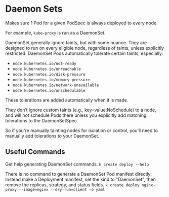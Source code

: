 # Daemon Sets

Makes sure 1 Pod for a given PodSpec is always deployed to every node.

For example, `kube-proxy` is run as a DaemonSet.

DaemonSet generally ignore taints, but with some nuance. They are designed to
run on every eligible node, regardless of taints, unless explicitly restricted.
DaemonSet Pods automatically tolerate certain taints, especially:
- `node.kubernetes.io/not-ready`
- `node.kubernetes.io/unreachable`
- `node.kubernetes.io/disk-pressure`
- `node.kubernetes.io/memory-pressure`
- `node.kubernetes.io/network-unavailable`
- `node.kubernetes.io/unschedulable`

These tolerations are added automatically when it is made.

They don’t ignore custom taints (e.g., key=value:NoSchedule) to a node, and
will not schedule Pods there unless you explicitly add matching tolerations
to the DaemonSetSpec.

So if you're manually tainting nodes for isolation or control, you’ll need to
manually add tolerations to your DaemonSet.

## Useful Commands

Get help generating DaemonSet commands.
`k create deploy --help`

There is no command to generate a DaemonSet Pod manifest directly; Instead make
a Deployment manifest, set the kind to "DaemonSet", then remove the replicas,
strategy, and status fields.
`k create deploy nginx-proxy --image=nginx --dry-run=client -o yaml`
